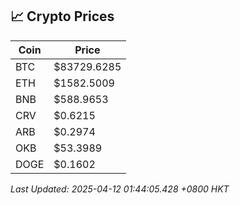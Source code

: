 ## 📈 Crypto Prices

| Coin | Price |
| ---- | ----- |
| BTC | $83729.6285 |
| ETH | $1582.5009 |
| BNB | $588.9653 |
| CRV | $0.6215 |
| ARB | $0.2974 |
| OKB | $53.3989 |
| DOGE | $0.1602 |

_Last Updated: 2025-04-12 01:44:05.428 +0800 HKT_